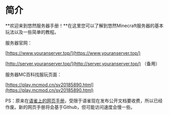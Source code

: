 # 简介

**欢迎来到悠然服务器手册！**在这里您可以了解到悠然Minecraft服务器的基本玩法以及一些简单的教程。


服务器官网：

[https://www.youranserver.top/](https://www.youranserver.top/)

[http://server.youranserver.top/](http://server.youranserver.top/) （备用）

服务器MC百科找服玩页面：

[https://play.mcmod.cn/sv20185890.html](https://play.mcmod.cn/sv20185890.html)


PS：原来在[语雀上的网页手册](https://www.yuque.com/youranserver/book)，受限于语雀现在发布公开文档要收费，所以已经作废。新的网页手册将会基于Github，但可能访问速度会慢一些。
